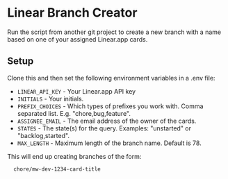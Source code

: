 # Linear Branch Creator

Run the script from another git project to create a new branch with a name based on one of your assigned Linear.app cards.

## Setup

Clone this and then set the following environment variables in a .env file:

- `LINEAR_API_KEY` - Your Linear.app API key
- `INITIALS` - Your initials.
- `PREFIX_CHOICES` - Which types of prefixes you work with. Comma separated list. E.g. "chore,bug,feature".
- `ASSIGNEE_EMAIL` - The email address of the owner of the cards.
- `STATES` - The state(s) for the query. Examples: "unstarted" or "backlog,started".
- `MAX_LENGTH` - Maximum length of the branch name. Default is 78.

This will end up creating branches of the form:

```
  chore/mw-dev-1234-card-title
```
